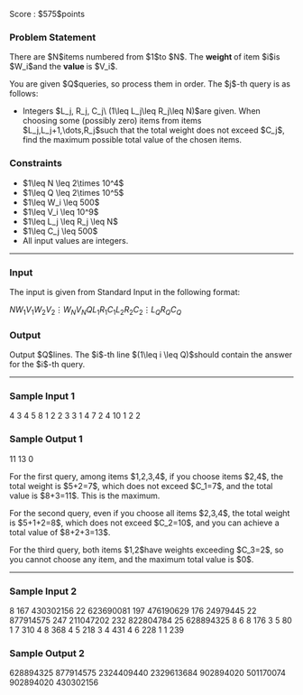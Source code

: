 
<div>

<span>

<span>

<p>
Score : $575$points
</p>

<div>

<section>

### **Problem Statement**

<p>
There are $N$items numbered from $1$to $N$.
The 
<strong>
weight
</strong>
of item $i$is $W_i$and the 
<strong>
value
</strong>
is $V_i$.
</p>

<p>
You are given $Q$queries, so process them in order.
The $j$-th query is as follows:
</p>

<ul>

<li>
Integers $L_j, R_j, C_j\ (1\leq L_j\leq R_j\leq N)$are given.
When choosing some (possibly zero) items from items $L_j,L_j+1,\dots,R_j$such that the total weight does not exceed $C_j$, find the maximum possible total value of the chosen items.
</li>

</ul>

</section>

</div>

<div>

<section>

### **Constraints**

<ul>

<li>
$1\leq N \leq 2\times 10^4$
</li>

<li>
$1\leq Q \leq 2\times 10^5$
</li>

<li>
$1\leq W_i \leq 500$
</li>

<li>
$1\leq V_i \leq 10^9$
</li>

<li>
$1\leq L_j \leq R_j \leq N$
</li>

<li>
$1\leq C_j \leq 500$
</li>

<li>
All input values are integers.
</li>

</ul>

</section>

</div>

---

<div>

<div>

<section>

### **Input**

<p>
The input is given from Standard Input in the following format:
</p>

<div>

$N$$W_1$$V_1$$W_2$$V_2$$\vdots$$W_N$$V_N$$Q$$L_1$$R_1$$C_1$$L_2$$R_2$$C_2$$\vdots$$L_Q$$R_Q$$C_Q$
</div>

</section>

</div>

<div>

<section>

### **Output**

<p>
Output $Q$lines.
The $i$-th line $(1\leq i \leq Q)$should contain the answer for the $i$-th query.
</p>

</section>

</div>

</div>

---

<div>

<section>

### **Sample Input 1**

<div>

4
3 4
5 8
1 2
2 3
3
1 4 7
2 4 10
1 2 2

</div>

</section>

</div>

<div>

<section>

### **Sample Output 1**

<div>

11
13
0

</div>

<p>
For the first query, among items $1,2,3,4$, if you choose items $2,4$, the total weight is $5+2=7$, which does not exceed $C_1=7$, and the total value is $8+3=11$. This is the maximum.
</p>

<p>
For the second query, even if you choose all items $2,3,4$, the total weight is $5+1+2=8$, which does not exceed $C_2=10$, and you can achieve a total value of $8+2+3=13$.
</p>

<p>
For the third query, both items $1,2$have weights exceeding $C_3=2$, so you cannot choose any item, and the maximum total value is $0$.
</p>

</section>

</div>

---

<div>

<section>

### **Sample Input 2**

<div>

8
167 430302156
22 623690081
197 476190629
176 24979445
22 877914575
247 211047202
232 822804784
25 628894325
8
6 8 176
3 5 80
1 7 310
4 8 368
4 5 218
3 4 431
4 6 228
1 1 239

</div>

</section>

</div>

<div>

<section>

### **Sample Output 2**

<div>

628894325
877914575
2324409440
2329613684
902894020
501170074
902894020
430302156

</div>

</section>

</div>

</span>

</span>

</div>
